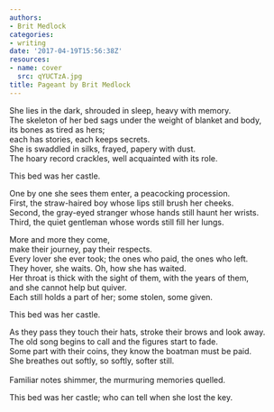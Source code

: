 ```yaml
---
authors:
- Brit Medlock
categories:
- writing
date: '2017-04-19T15:56:38Z'
resources:
- name: cover
  src: qYUCTzA.jpg
title: Pageant by Brit Medlock
---
```

She lies in the dark, shrouded in sleep, heavy with memory.<br>
The skeleton of her bed sags under the weight of blanket and body,<br>
its bones as tired as hers;<br>
each has stories, each keeps secrets.<br>
She is swaddled in silks, frayed, papery with dust.<br>
The hoary record crackles, well acquainted with its role.<br>

This bed was her castle.<br>

One by one she sees them enter, a peacocking procession.<br>
First, the straw-haired boy whose lips still brush her cheeks.<br>
Second, the gray-eyed stranger whose hands still haunt her wrists.<br>
Third, the quiet gentleman whose words still fill her lungs.<br>

More and more they come,<br>
make their journey, pay their respects.<br>
Every lover she ever took; the ones who paid, the ones who left.<br>
They hover, she waits. Oh, how she has waited.<br>
Her throat is thick with the sight of them, with the years of them,<br>
and she cannot help but quiver.<br>
Each still holds a part of her; some stolen, some given.<br>

This bed was her castle.<br> 

As they pass they touch their hats, stroke their brows and look away.<br> 
The old song begins to call and the figures start to fade.<br> 
Some part with their coins, they know the boatman must be paid.<br> 
She breathes out softly, so softly, softer still.<br>  
Familiar notes shimmer, the murmuring memories quelled.<br>

This bed was her castle; who can tell when she lost the key.